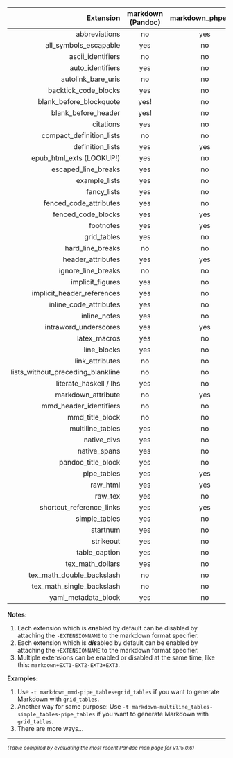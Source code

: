 |                            Extension| markdown (Pandoc) | markdown\_phpextra | markdown\_github | markdown\_mmd | markdown\_strict |
|------------------------------------:|:-----------------:|:------------------:|:----------------:|:-------------:|:----------------:|
|                        abbreviations|         no        |         yes        |        no        |       no      |        no        |
|              all\_symbols\_escapable|        yes        |         no         |        no        |      yes      |        no        |
|                   ascii\_identifiers|         no        |         no         |        yes       |       no      |        no        |
|                    auto\_identifiers|        yes        |         no         |        yes       |      yes      |        no        |
|                 autolink\_bare\_uris|         no        |         no         |        yes       |       no      |        no        |
|               backtick\_code\_blocks|        yes        |         no         |        yes       |       no      |        no        |
|            blank\_before\_blockquote|        yes!       |         no         |        no        |       no      |        no        |
|                blank\_before\_header|        yes!       |         no         |        no        |       no      |        no        |
|                            citations|        yes        |         no         |        no        |       no      |        no        |
|           compact\_definition\_lists|         no        |         no         |        no        |       no      |        no        |
|                    definition\_lists|        yes        |         yes        |        no        |      yes      |        no        |
|           epub\_html\_exts (LOOKUP!)|        yes        |         no         |        no        |       no      |        no        |
|                escaped\_line\_breaks|        yes        |         no         |        no        |       no      |        no        |
|                       example\_lists|        yes        |         no         |        no        |       no      |        no        |
|                         fancy\_lists|        yes        |         no         |        no        |       no      |        no        |
|             fenced\_code\_attributes|        yes        |         no         |        no        |       no      |        no        |
|                 fenced\_code\_blocks|        yes        |         yes        |        yes       |       no      |        no        |
|                            footnotes|        yes        |         yes        |        no        |      yes      |        no        |
|                         grid\_tables|        yes        |         no         |        no        |       no      |        no        |
|                   hard\_line\_breaks|         no        |         no         |        yes       |       no      |        no        |
|                   header\_attributes|        yes        |         yes        |        no        |       no      |        no        |
|                 ignore\_line\_breaks|         no        |         no         |        no        |       no      |        no        |
|                    implicit\_figures|        yes        |         no         |        no        |       no      |        no        |
|         implicit\_header\_references|        yes        |         no         |        no        |      yes      |        no        |
|             inline\_code\_attributes|        yes        |         no         |        no        |       no      |        no        |
|                        inline\_notes|        yes        |         no         |        no        |       no      |        no        |
|               intraword\_underscores|        yes        |         yes        |        yes       |      yes      |        no        |
|                        latex\_macros|        yes        |         no         |        no        |       no      |        no        |
|                         line\_blocks|        yes        |         no         |        no        |       no      |        no        |
|                     link\_attributes|         no        |         no         |        no        |      yes      |        no        |
| lists\_without\_preceding\_blankline|         no        |         no         |        yes       |       no      |        no        |
|              literate\_haskell / lhs|        yes        |         no         |        no        |       no      |        no        |
|                  markdown\_attribute|         no        |         yes        |        no        |      yes      |        no        |
|             mmd\_header\_identifiers|         no        |         no         |        no        |      yes      |        no        |
|                    mmd\_title\_block|         no        |         no         |        no        |      yes      |        no        |
|                    multiline\_tables|        yes        |         no         |        no        |       no      |        no        |
|                         native\_divs|        yes        |         no         |        no        |       no      |        no        |
|                        native\_spans|        yes        |         no         |        no        |       no      |        no        |
|                 pandoc\_title\_block|        yes        |         no         |        no        |       no      |        no        |
|                         pipe\_tables|        yes        |         yes        |        yes       |      yes      |        no        |
|                            raw\_html|        yes        |         yes        |        yes       |      yes      |        yes       |
|                             raw\_tex|        yes        |         no         |        no        |      yes      |        no        |
|           shortcut\_reference\_links|        yes        |         yes        |        yes       |       no      |        yes       |
|                       simple\_tables|        yes        |         no         |        no        |       no      |        no        |
|                             startnum|        yes        |         no         |        no        |       no      |        no        |
|                            strikeout|        yes        |         no         |        yes       |       no      |        no        |
|                       table\_caption|        yes        |         no         |        no        |       no      |        no        |
|                   tex\_math\_dollars|        yes        |         no         |        no        |       no      |        no        |
|         tex\_math\_double\_backslash|         no        |         no         |        no        |      yes      |        no        |
|         tex\_math\_single\_backslash|         no        |         no         |        yes       |       no      |        no        |
|                yaml\_metadata\_block|        yes        |         no         |        no        |       no      |        no        |


**Notes:**

1. Each extension which is ***en***abled by default can be disabled by attaching the `-EXTENSIONNAME` to the markdown format specifier.
1. Each extension which is ***dis***abled by default can be enabled by attaching the `+EXTENSIONNAME` to the markdown format specifier.
1. Multiple extensions can be enabled or disabled at the same time, like this: `markdown+EXT1-EXT2-EXT3+EXT3`.

**Examples:**

1. Use `-t markdown_mmd-pipe_tables+grid_tables` if you want to generate Markdown with `grid_tables`.
1. Another way for same purpose: Use `-t markdown-multiline_tables-simple_tables-pipe_tables` if you want to generate Markdown with `grid_tables`.
1. There are more ways…

----

<sub>*(Table compiled by evaluating the most recent Pandoc man page for v1.15.0.6)*</sub>